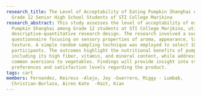 ```yaml
---
research_title: The Level of Acceptability of Eating Pumpkin Shanghai Among the
  Grade 12 Senior High School Students of STI College Marikina
research_abstract: This study assesses the level of acceptability of eating
  Pumpkin Shanghai among Grade 12 students at STI College Marikina, utilizing a
  descriptive-quantitative research design. The research involved a survey
  questionnaire focusing on sensory properties of aroma, appearance, taste, and
  texture. A simple random sampling technique was employed to select 100
  participants. The outcomes highlight the nutritional benefits of pumpkin,
  including its high fiber, vitamin, and mineral content, while addressing
  common aversions to vegetables. Findings will provide insight into student
  preferences and satisfaction levels regarding the product.
tags: cart
members: Fernandez, Keiress -Alejo, Joy -Guerrero, Miggy - Lumbab,
  Christian-Borlaza, Airen Kate  -Rait, Kian
---
```

